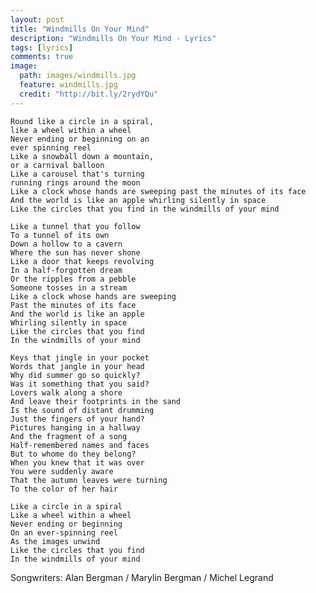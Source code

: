 ```yaml
---
layout: post
title: "Windmills On Your Mind"
description: "Windmills On Your Mind - Lyrics"
tags: [lyrics]
comments: true
image:
  path: images/windmills.jpg
  feature: windmills.jpg
  credit: "http://bit.ly/2rydYQu"
---
```


    Round like a circle in a spiral,
    like a wheel within a wheel
    Never ending or beginning on an
    ever spinning reel
    Like a snowball down a mountain,
    or a carnival balloon
    Like a carousel that's turning
    running rings around the moon
    Like a clock whose hands are sweeping past the minutes of its face
    And the world is like an apple whirling silently in space
    Like the circles that you find in the windmills of your mind

    Like a tunnel that you follow
    To a tunnel of its own
    Down a hollow to a cavern
    Where the sun has never shone
    Like a door that keeps revolving
    In a half-forgotten dream
    Or the ripples from a pebble
    Someone tosses in a stream
    Like a clock whose hands are sweeping
    Past the minutes of its face
    And the world is like an apple
    Whirling silently in space
    Like the circles that you find
    In the windmills of your mind

    Keys that jingle in your pocket
    Words that jangle in your head
    Why did summer go so quickly?
    Was it something that you said?
    Lovers walk along a shore
    And leave their footprints in the sand
    Is the sound of distant drumming
    Just the fingers of your hand?
    Pictures hanging in a hallway
    And the fragment of a song
    Half-remembered names and faces
    But to whome do they belong?
    When you knew that it was over
    You were suddenly aware
    That the autumn leaves were turning
    To the color of her hair

    Like a circle in a spiral
    Like a wheel within a wheel
    Never ending or beginning
    On an ever-spinning reel
    As the images unwind
    Like the circles that you find
    In the windmills of your mind

Songwriters: Alan Bergman / Marylin Bergman / Michel Legrand
